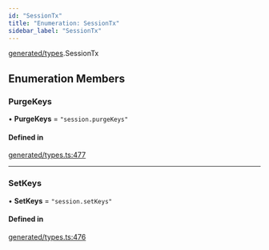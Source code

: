 ```yaml
---
id: "SessionTx"
title: "Enumeration: SessionTx"
sidebar_label: "SessionTx"
---
```


[generated/types](../../../../modules/Generated/Types/Types.md).SessionTx

## Enumeration Members

### PurgeKeys

• **PurgeKeys** = ``"session.purgeKeys"``

#### Defined in

[generated/types.ts:477](https://github.com/PolymeshAssociation/polymesh-sdk/blob/07a4c5b0/src/generated/types.ts#L477)

___

### SetKeys

• **SetKeys** = ``"session.setKeys"``

#### Defined in

[generated/types.ts:476](https://github.com/PolymeshAssociation/polymesh-sdk/blob/07a4c5b0/src/generated/types.ts#L476)
